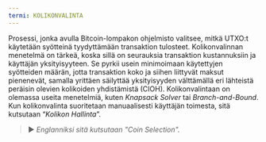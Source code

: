 ```yaml
---
termi: KOLIKONVALINTA
---
```


Prosessi, jonka avulla Bitcoin-lompakon ohjelmisto valitsee, mitkä UTXO:t käytetään syötteinä tyydyttämään transaktion tulosteet. Kolikonvalinnan menetelmä on tärkeä, koska sillä on seurauksia transaktion kustannuksiin ja käyttäjän yksityisyyteen. Se pyrkii usein minimoimaan käytettyjen syötteiden määrän, jotta transaktion koko ja siihen liittyvät maksut pienenevät, samalla yrittäen säilyttää yksityisyyden välttämällä eri lähteistä peräisin olevien kolikoiden yhdistämistä (CIOH). Kolikonvalintaan on olemassa useita menetelmiä, kuten *Knapsack Solver* tai *Branch-and-Bound*. Kun kolikonvalinta suoritetaan manuaalisesti käyttäjän toimesta, sitä kutsutaan “*Kolikon Hallinta*”.

> ► *Englanniksi sitä kutsutaan "Coin Selection".*